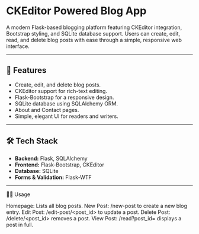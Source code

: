 # CKEditor Powered Blog App

A modern Flask-based blogging platform featuring CKEditor integration, Bootstrap styling, and SQLite database support. Users can create, edit, read, and delete blog posts with ease through a simple, responsive web interface.

---

## 🚀 Features
- Create, edit, and delete blog posts.
- CKEditor support for rich-text editing.
- Flask-Bootstrap for a responsive design.
- SQLite database using SQLAlchemy ORM.
- About and Contact pages.
- Simple, elegant UI for readers and writers.

---

## 🛠️ Tech Stack
- **Backend:** Flask, SQLAlchemy  
- **Frontend:** Flask-Bootstrap, CKEditor  
- **Database:** SQLite  
- **Forms & Validation:** Flask-WTF  

---
🧑‍💻 Usage

Homepage: Lists all blog posts.
New Post: /new-post to create a new blog entry.
Edit Post: /edit-post/<post_id> to update a post.
Delete Post: /delete/<post_id> removes a post.
View Post: /read?post_id=<id> displays a post in full.

